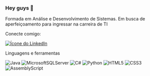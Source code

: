 ### Hey guys :smiling_face_with_three_hearts:

Formada em Análise e Desenvolvimento de Sistemas. 
Em busca de aperfeiçoamento para ingressar na carreira de TI

Conecte comigo:

[![Ícone do LinkedIn](https://img.shields.io/badge/linkedin-%230077B5.svg?&style=for-the-badge&logo=linkedin&logoColor=white)](https://www.linkedin.com/in/camila-namour/)


Linguagens e ferramentas 

![Java](https://img.shields.io/badge/java-%23ED8B00.svg?style=for-the-badge&logo=openjdk&logoColor=white)
![MicrosoftSQLServer](https://img.shields.io/badge/Microsoft%20SQL%20Server-CC2927?style=for-the-badge&logo=microsoft%20sql%20server&logoColor=white)
![C#](https://img.shields.io/badge/c%23-%23239120.svg?style=for-the-badge&logo=csharp&logoColor=white)
![Python](https://img.shields.io/badge/python-3670A0?style=for-the-badge&logo=python&logoColor=ffdd54)
![HTML5](https://img.shields.io/badge/html5-%23E34F26.svg?style=for-the-badge&logo=html5&logoColor=white)
![CSS3](https://img.shields.io/badge/css3-%231572B6.svg?style=for-the-badge&logo=css3&logoColor=white)
![AssemblyScript](https://img.shields.io/badge/assembly%20script-%23000000.svg?style=for-the-badge&logo=assemblyscript&logoColor=white)


<!--
**camilanamour/camilanamour** is a ✨ _special_ ✨ repository because its `README.md` (this file) appears on your GitHub profile.

Here are some ideas to get you started:

- 🔭 I’m currently working on ...
- 🌱 I’m currently learning ...
- 👯 I’m looking to collaborate on ...
- 🤔 I’m looking for help with ...
- 💬 Ask me about ...
- 📫 How to reach me: ...
- 😄 Pronouns: ...
- ⚡ Fun fact: ...
-->
